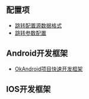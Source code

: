 
配置项
-----
* [跳转配置源数据格式](/docs/jump_config_source_data_format.md)
* [跳转参数配置](/docs/jump_param_config.md)

Android开发框架
----------
* [OkAndroid项目快速开发框架](https://github.com/smart005/okandroid)

IOS开发框架
------